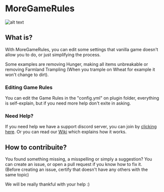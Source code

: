# MoreGameRules
![alt text](https://cdn.discordapp.com/attachments/856258035224019015/867443793124261898/moregamerules.png) 

## What is?

With MoreGameRules, you can edit some settings that vanilla game doesn't allow you to do, or just simplifying the process. 

Some examples are removing Hunger, making all items unbreakable or removing Farmland Trampling (When you trample on Wheat for example it won't change to dirt).

### Editing Game Rules
You can edit the Game Rules in the "config.yml" on plugin folder, everything is self-explain, but if you need more help don't exite in asking.

### Need Help?
If you need help we have a support discord server, you can join by [clicking here](https://discord.gg/TvZSbKbTHc). Or you can read our [Wiki](https://kzoflabs.tk/moregamerules/wiki) which explains how it works.





## How to contribuite?
You found something missing, a misspelling or simply a suggestion? You can create an issue, or open a pull request if you know how to fix it. 
<br />(Before creating an issue, certify that doesn't have any others with the same topic)

We will be really thankful with your help :)